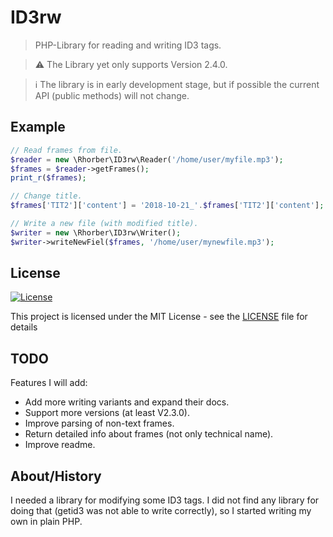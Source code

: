 # ID3rw

> PHP-Library for reading and writing ID3 tags.

> ⚠ The Library yet only supports Version 2.4.0.

> ℹ The library is in early development stage, but if possible the current API (public methods) will not change.


## Example

```php
// Read frames from file.
$reader = new \Rhorber\ID3rw\Reader('/home/user/myfile.mp3');
$frames = $reader->getFrames();
print_r($frames);

// Change title.
$frames['TIT2']['content'] = '2018-10-21_'.$frames['TIT2']['content'];

// Write a new file (with modified title).
$writer = new \Rhorber\ID3rw\Writer();
$writer->writeNewFiel($frames, '/home/user/mynewfile.mp3');
```


## License

[![License](http://img.shields.io/:license-mit-blue.svg?style=flat-square)](http://badges.mit-license.org)

This project is licensed under the MIT License - see the [LICENSE](LICENSE) file for details


## TODO

Features I will add:
* Add more writing variants and expand their docs.
* Support more versions (at least V2.3.0).
* Improve parsing of non-text frames.
* Return detailed info about frames (not only technical name).
* Improve readme.


## About/History

I needed a library for modifying some ID3 tags.
I did not find any library for doing that (getid3 was not able to write correctly),
so I started writing my own in plain PHP. 
